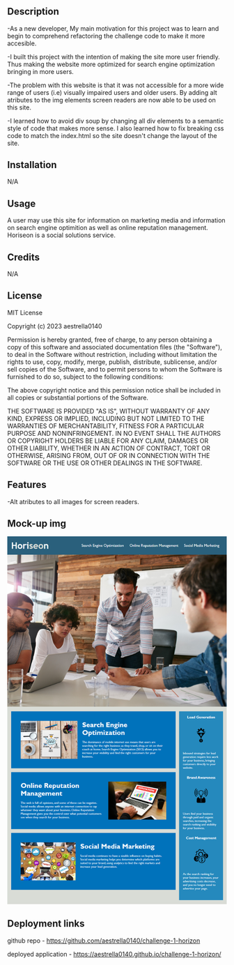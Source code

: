 # <Challenge-1-horizon>

## Description

-As a new developer, My main motivation for this project was to learn and begin to comprehend refactoring the challenge code to make it more accesible.

-I built this project with the intention of making the site more user friendly. Thus making the website more optimized for search engine optimization bringing in more users.

-The problem with this website is that it was not accessible for a more wide range of users (i.e) visually impaired users and older users. By adding alt atributes to the img elements screen readers are now able to be used on this site.

-I learned how to avoid div soup by changing all div elements to a semantic style of code that makes more sense. I also learned how to fix breaking css code to match the index.html so the site doesn't change the layout of the site.


## Installation

N/A

## Usage

A user may use this site for information on marketing media and information on search engine optimition as well as online reputation management. Horiseon is a social solutions service.

## Credits

N/A

## License

MIT License

Copyright (c) 2023 aestrella0140

Permission is hereby granted, free of charge, to any person obtaining a copy
of this software and associated documentation files (the "Software"), to deal
in the Software without restriction, including without limitation the rights
to use, copy, modify, merge, publish, distribute, sublicense, and/or sell
copies of the Software, and to permit persons to whom the Software is
furnished to do so, subject to the following conditions:

The above copyright notice and this permission notice shall be included in all
copies or substantial portions of the Software.

THE SOFTWARE IS PROVIDED "AS IS", WITHOUT WARRANTY OF ANY KIND, EXPRESS OR
IMPLIED, INCLUDING BUT NOT LIMITED TO THE WARRANTIES OF MERCHANTABILITY,
FITNESS FOR A PARTICULAR PURPOSE AND NONINFRINGEMENT. IN NO EVENT SHALL THE
AUTHORS OR COPYRIGHT HOLDERS BE LIABLE FOR ANY CLAIM, DAMAGES OR OTHER
LIABILITY, WHETHER IN AN ACTION OF CONTRACT, TORT OR OTHERWISE, ARISING FROM,
OUT OF OR IN CONNECTION WITH THE SOFTWARE OR THE USE OR OTHER DEALINGS IN THE
SOFTWARE.



## Features

-Alt atributes to all images for screen readers.


## Mock-up img
![alt horiseon website](assets/images/Horiseon-mock-up.png)



## Deployment links
github repo - https://github.com/aestrella0140/challenge-1-horizon

deployed application - https://aestrella0140.github.io/challenge-1-horizon/